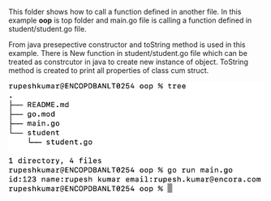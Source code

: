 This folder shows how to call a function defined in another file.
In this example <b>oop</b> is top folder and main.go file is calling a function defined in student/student.go file.

From java presepective constructor and toString method is used in this example. There is New function in student/student.go file which can be treated as constrcutor in java to create new instance of object.
ToString method is created to print all properties of class cum struct.

![output](../image/image_2.png)
